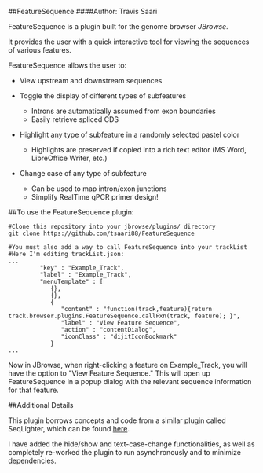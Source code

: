 ##FeatureSequence
####Author: Travis Saari

FeatureSequence is a plugin built for the genome browser _JBrowse_.

It provides the user with a quick interactive tool for viewing the sequences of various features.

FeatureSequence allows the user to:

* View upstream and downstream sequences

* Toggle the display of different types of subfeatures
  * Introns are automatically assumed from exon boundaries
  * Easily retrieve spliced CDS

* Highlight any type of subfeature in a randomly selected pastel color
  * Highlights are preserved if copied into a rich text editor (MS Word, LibreOffice Writer, etc.)

* Change case of any type of subfeature
  * Can be used to map intron/exon junctions
  * Simplify RealTime qPCR primer design!


##To use the FeatureSequence plugin:
```
#Clone this repository into your jbrowse/plugins/ directory
git clone https://github.com/tsaari88/FeatureSequence

#You must also add a way to call FeatureSequence into your trackList
#Here I'm editing trackList.json:
...
         "key" : "Example_Track",
         "label" : "Example_Track",
         "menuTemplate" : [
            {},
            {},
            {
               "content" : "function(track,feature){return track.browser.plugins.FeatureSequence.callFxn(track, feature); }",
               "label" : "View Feature Sequence",
               "action" : "contentDialog",
               "iconClass" : "dijitIconBookmark"
            }
...
```

Now in JBrowse, when right-clicking a feature on Example_Track, you will have the option to "View Feature Sequence."
This will open up FeatureSequence in a popup dialog with the relevant sequence information for that feature.

##Additional Details

This plugin borrows concepts and code from a similar plugin called SeqLighter, which can be found [here](https://github.com/Arabidopsis-Information-Portal/SeqLighter).

I have added the hide/show and text-case-change functionalities, as well as completely re-worked the plugin to run asynchronously and to minimize dependencies.
